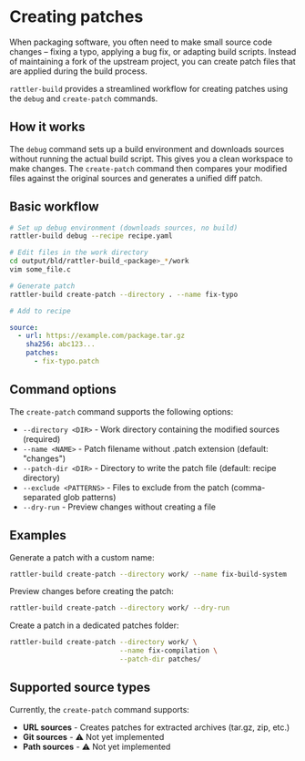# Creating patches

When packaging software, you often need to make small source code changes – fixing a typo, applying a bug fix, or adapting build scripts. Instead of maintaining a fork of the upstream project, you can create patch files that are applied during the build process.

`rattler-build` provides a streamlined workflow for creating patches using the `debug` and `create-patch` commands.

## How it works

The `debug` command sets up a build environment and downloads sources without running the actual build script. This gives you a clean workspace to make changes. The `create-patch` command then compares your modified files against the original sources and generates a unified diff patch.

## Basic workflow

```bash
# Set up debug environment (downloads sources, no build)
rattler-build debug --recipe recipe.yaml

# Edit files in the work directory
cd output/bld/rattler-build_<package>_*/work
vim some_file.c

# Generate patch
rattler-build create-patch --directory . --name fix-typo

# Add to recipe
```

```yaml title="recipe.yaml"
source:
  - url: https://example.com/package.tar.gz
    sha256: abc123...
    patches:
      - fix-typo.patch
```

## Command options

The `create-patch` command supports the following options:

- `--directory <DIR>` - Work directory containing the modified sources (required)
- `--name <NAME>` - Patch filename without .patch extension (default: "changes")
- `--patch-dir <DIR>` - Directory to write the patch file (default: recipe directory)
- `--exclude <PATTERNS>` - Files to exclude from the patch (comma-separated glob patterns)
- `--dry-run` - Preview changes without creating a file

## Examples

Generate a patch with a custom name:

```bash
rattler-build create-patch --directory work/ --name fix-build-system
```

Preview changes before creating the patch:

```bash
rattler-build create-patch --directory work/ --dry-run
```

Create a patch in a dedicated patches folder:

```bash
rattler-build create-patch --directory work/ \
                           --name fix-compilation \
                           --patch-dir patches/
```

## Supported source types

Currently, the `create-patch` command supports:

- **URL sources** - Creates patches for extracted archives (tar.gz, zip, etc.)
- **Git sources** - ⚠️ Not yet implemented
- **Path sources** - ⚠️ Not yet implemented

